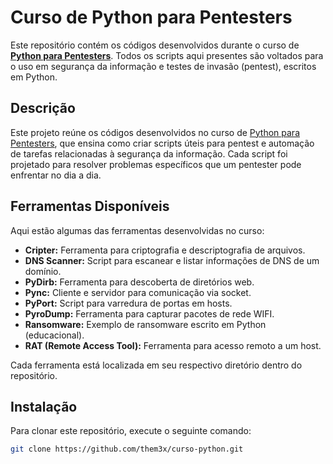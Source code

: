 # Curso de Python para Pentesters

Este repositório contém os códigos desenvolvidos durante o curso de [**Python para Pentesters**](https://4d3358.com/help/). Todos os scripts aqui presentes são voltados para o uso em segurança da informação e testes de invasão (pentest), escritos em Python.

## Descrição

Este projeto reúne os códigos desenvolvidos no curso de [Python para Pentesters](https://4d3358.com/help/), que ensina como criar scripts úteis para pentest e automação de tarefas relacionadas à segurança da informação. Cada script foi projetado para resolver problemas específicos que um pentester pode enfrentar no dia a dia.

## Ferramentas Disponíveis

Aqui estão algumas das ferramentas desenvolvidas no curso:

- **Cripter:** Ferramenta para criptografia e descriptografia de arquivos.
- **DNS Scanner:** Script para escanear e listar informações de DNS de um domínio.
- **PyDirb:** Ferramenta para descoberta de diretórios web.
- **Pync:** Cliente e servidor para comunicação via socket.
- **PyPort:** Script para varredura de portas em hosts.
- **PyroDump:** Ferramenta para capturar pacotes de rede WIFI.
- **Ransomware:** Exemplo de ransomware escrito em Python (educacional).
- **RAT (Remote Access Tool):** Ferramenta para acesso remoto a um host.

Cada ferramenta está localizada em seu respectivo diretório dentro do repositório.

## Instalação

Para clonar este repositório, execute o seguinte comando:

```bash
git clone https://github.com/them3x/curso-python.git
